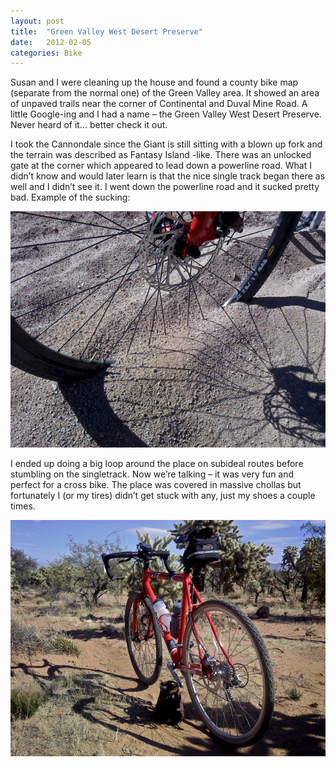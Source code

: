 ```yaml
---
layout: post
title:  "Green Valley West Desert Preserve"
date:   2012-02-05
categories: Bike
---
```


Susan and I were cleaning up the house and found a county bike map (separate from the normal one) of the Green Valley area. It showed an area of unpaved trails near the corner of Continental and Duval Mine Road. A little Google-ing and I had a name – the Green Valley West Desert Preserve. Never heard of it… better check it out.

I took the Cannondale since the Giant is still sitting with a blown up fork and the terrain was described as Fantasy Island -like. There was an unlocked gate at the corner which appeared to lead down a powerline road. What I didn’t know and would later learn is that the nice single track began there as well and I didn’t see it. I went down the powerline road and it sucked pretty bad. Example of the sucking:

![](/assets/img/2012-02-05-green-valley/0205121227.jpg)

I ended up doing a big loop around the place on subideal routes before stumbling on the singletrack. Now we’re talking – it was very fun and perfect for a cross bike. The place was covered in massive chollas but fortunately I (or my tires) didn’t get stuck with any, just my shoes a couple times.

![](/assets/img/2012-02-05-green-valley/0205121330.jpg)